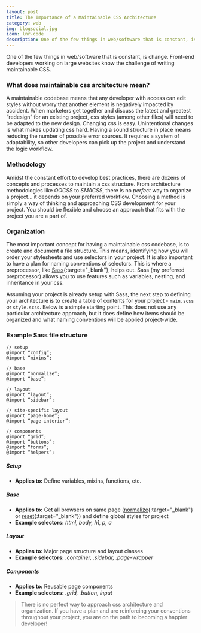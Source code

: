 ```yaml
---
layout: post
title: The Importance of a Maintainable CSS Architecture
category: web
img: blogsocial.jpg
icon: lnr-code
description: One of the few things in web/software that is constant, is change. Front-end developers working on large websites know the challenge of writing maintainable CSS. A maintainable codebase means that any developer with access can edit styles without worry that another element is negatively impacted by accident. 
---
```


One of the few things in web/software that is constant, is change. Front-end developers working on large websites know the challenge of writing maintainable CSS. 

### What does maintainable css architecture mean?
A maintainable codebase means that any developer with access can edit styles without worry that another element is negatively impacted by accident. When marketers get together and discuss the latest and greatest “redesign” for an existing project, css styles (among other files) will need to be adapted to the new design. Changing css is easy. Unintentional changes is what makes updating css hard. Having a sound structure in place means reducing the number of possible error sources. It requires a system of adaptability, so other developers can pick up the project and understand the logic workflow.


### Methodology
Amidst the constant effort to develop best practices, there are dozens of concepts and processes to maintain a css structure. From architecture methodologies like *OOCSS* to *SMACSS*, there is no *perfect* way to organize a project… it depends on your preferred workflow. Choosing a method is simply a way of thinking and approaching CSS development for your project. You should be flexible and choose an approach that fits with the project you are a part of.


### Organization
The most important concept for having a maintainable css codebase, is to create and document a file structure. This means, identifying how you will order your stylesheets and use selectors in your project. It is also important to have a plan for naming conventions of selectors. This is where a preprocessor, like [Sass](http://sass-lang.com){:target="_blank"}, helps out. Sass (my preferred preprocessor) allows you to use features such as variables, nesting, and inheritance in your css.


Assuming your project is already setup with Sass, the next step to defining your architecture is to create a table of contents for your project - `main.scss` or `style.scss`. Below is a simple starting point. This does not use any particular architecture approach, but it does define how items should be organized and what naming conventions will be applied project-wide.

### Example Sass file structure 
~~~~
// setup
@import “config”;
@import “mixins”;

// base
@import “normalize”;
@import “base”;

// layout
@import “layout”;
@import “sidebar”;

// site-specific layout
@import “page-home”;
@import “page-interior”;

// components
@import “grid”;
@import “buttons”;
@import “forms”;
@import “helpers”;
~~~~

##### Setup
* **Applies to:**  Define variables, mixins, functions, etc.

##### Base
* **Applies to:** Get all browsers on same page ([normalize](https://github.com/necolas/normalize.css/blob/master/normalize.css){:target="_blank"} or [reset](http://meyerweb.com/eric/tools/css/reset/reset.css){:target="_blank"}) and define global styles for project
* **Example selectors:** *html, body, h1, p, a*

##### Layout
* **Applies to:** Major page structure and layout classes
* **Example selectors:**  *.container, .sidebar, .page-wrapper*

##### Components
* **Applies to:** Reusable page components
* **Example selectors:**  *.grid, .button, input*

> There is no perfect way to approach css architecture and organization. If you have a plan and are reinforcing your conventions throughout your project, you are on the path to becoming a happier developer!
